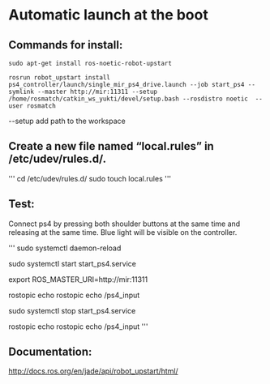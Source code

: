 # Automatic launch at the boot

## Commands for install:
```
sudo apt-get install ros-noetic-robot-upstart
```
```
rosrun robot_upstart install ps4_controller/launch/single_mir_ps4_drive.launch --job start_ps4 --symlink --master http://mir:11311 --setup /home/rosmatch/catkin_ws_yukti/devel/setup.bash --rosdistro noetic  --user rosmatch
```

--setup add path to the workspace

## Create a new file named “local.rules” in /etc/udev/rules.d/.

'''
cd /etc/udev/rules.d/
sudo touch local.rules
'''

## Test:

Connect ps4 by pressing both shoulder buttons at the same time and releasing at the same time. Blue light will be visible on the controller.

'''
sudo systemctl daemon-reload

sudo systemctl start start_ps4.service

export ROS_MASTER_URI=http://mir:11311

rostopic echo  rostopic echo /ps4_input

sudo systemctl stop start_ps4.service

rostopic echo  rostopic echo /ps4_input
'''

## Documentation:

http://docs.ros.org/en/jade/api/robot_upstart/html/